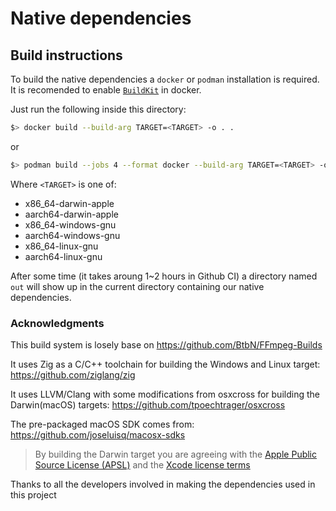 # Native dependencies

## Build instructions

To build the native dependencies a `docker` or `podman` installation is required.
It is recomended to enable [`BuildKit`](https://docs.docker.com/build/buildkit/#getting-started) in docker.

Just run the following inside this directory:

```sh
$> docker build --build-arg TARGET=<TARGET> -o . .
```

or

```sh
$> podman build --jobs 4 --format docker --build-arg TARGET=<TARGET> -o . .
```

Where `<TARGET>` is one of:

- x86_64-darwin-apple
- aarch64-darwin-apple
- x86_64-windows-gnu
- aarch64-windows-gnu
- x86_64-linux-gnu
- aarch64-linux-gnu

After some time (it takes aroung 1~2 hours in Github CI) a directory named `out` will show up in the current directory containing our native dependencies.

### Acknowledgments

This build system is losely base on https://github.com/BtbN/FFmpeg-Builds

It uses Zig as a C/C++ toolchain for building the Windows and Linux target: https://github.com/ziglang/zig

It uses LLVM/Clang with some modifications from osxcross for building the Darwin(macOS) targets: https://github.com/tpoechtrager/osxcross

The pre-packaged macOS SDK comes from: https://github.com/joseluisq/macosx-sdks

> By building the Darwin target you are agreeing with the [Apple Public Source License (APSL)](https://opensource.apple.com/apsl/) and the [Xcode license terms](https://www.apple.com/legal/sla/docs/xcode.pdf)

Thanks to all the developers involved in making the dependencies used in this project
